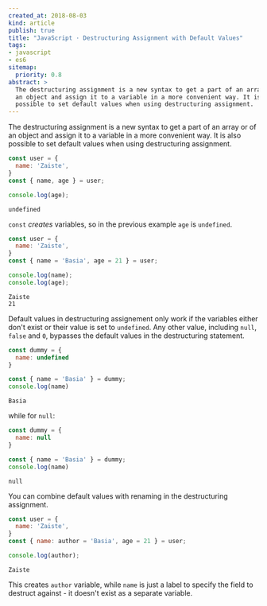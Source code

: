 ```yaml
---
created_at: 2018-08-03
kind: article
publish: true
title: "JavaScript · Destructuring Assignment with Default Values"
tags:
- javascript
- es6
sitemap:
  priority: 0.8
abstract: > 
  The destructuring assignment is a new syntax to get a part of an array or of 
  an object and assign it to a variable in a more convenient way. It is also 
  possible to set default values when using destructuring assignment.
---
```


The destructuring assignment is a new syntax to get a part of an array or of an
object and assign it to a variable in a more convenient way. It is also possible
to set default values when using destructuring assignment. 

```js
const user = {
  name: 'Zaiste',
}
const { name, age } = user;

console.log(age);
```
```
undefined
```

`const` *creates* variables, so in the previous example `age` is `undefined`.

```js
const user = {
  name: 'Zaiste',
}
const { name = 'Basia', age = 21 } = user;

console.log(name);
console.log(age);
```
```
Zaiste
21
```

Default values in destructuring assignement only work if the variables either
don't exist or their value is set to `undefined`. Any other value, including
`null`, `false` and `0`, bypasses the default values in the destructuring
statement.

```js
const dummy = {
  name: undefined
}

const { name = 'Basia' } = dummy;
console.log(name)
```
```
Basia
```

while for `null`:

```js
const dummy = {
  name: null
}

const { name = 'Basia' } = dummy;
console.log(name)
```
```
null
```

You can combine default values with renaming in the destructuring assignment.

```js
const user = {
  name: 'Zaiste',
}
const { name: author = 'Basia', age = 21 } = user;

console.log(author);
```
```
Zaiste
```

This creates `author` variable, while `name` is just a label to specify the
field to destruct against - it doesn't exist as a separate variable.



